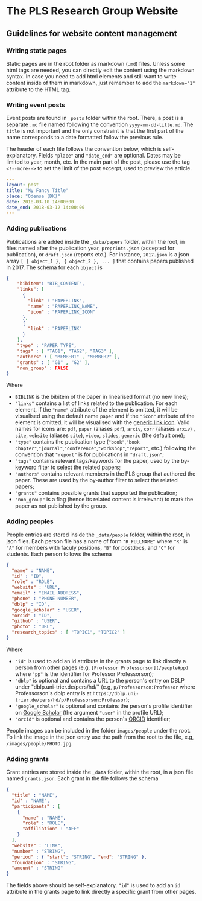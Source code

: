 # The PLS Research Group Website

## Guidelines for website content management

### Writing static pages

Static pages are in the root folder as markdown (`.md`) files. Unless some html
tags are needed, you can directly edit the content using the markdown syntax.
In case you need to add html elements and still want to write content inside of them in markdown, just remember to add the `markdown="1"` attribute to the 
HTML tag.

### Writing event posts

Event posts are found in `_posts` folder within the root. There, a post is a separate `.md` file named following the convention `yyyy-mm-dd-title.md`. The `title` is not important and the only constraint is that the first part of the name corresponds to a date formatted follow the previous rule.

The header of each file follows the convention below, which is self-explanatory. Fields `"place"` and `"date_end"` are optional. Dates may be limited to year, month, etc. In the main part of the post, please use the tag `<!--more-->` to set the limit of the post excerpt, used to preview the article.

```yaml
---
layout: post
title: "My Fancy Title"
place: "Odense (DK)"
date: 2018-03-10 14:00:00
date_end: 2018-03-12 14:00:00
---
```

### Adding publications

Publications are added inside the `_data/papers` folder, within the root, in files named after the publication year, `preprints.json` (accepted for publication), or `draft.json` (reports etc.). 
For instance, `2017.json` is a json array `[ { object_1 }, { object_2 }, ... ]` that contains papers published in 2017. The schema for each `object` is

```json
{
    "bibitem": "BIB_CONTENT",
    "links": [
      { 
        "link" : "PAPERLINK", 
        "name" : "PAPERLINK_NAME",
        "icon" : "PAPERLINK_ICON" 
      }, 
      {
        "link" : "PAPERLINK"
      }
    ],
    "type" : "PAPER_TYPE",
    "tags" : [ "TAG1", "TAG2", "TAG3" ],
    "authors" : [ "MEMBER1" , "MEMBER2" ],
    "grants" : [ "G1" , "G2" ],
    "non_group" : FALSE
}
```

Where 

- `BIBLINK` is the bibitem of the paper in linearised format (no new lines);
- `"links"` contains a list of links related to the publication. For each element, if the `"name"` attribute of the element is omitted, it will be visualised using the default name `paper` and if the `"icon"` attribute of the element is omitted, it will be visualised with the [generic link icon](https://fontawesome.com/icons/link?style=solid). Valid names for icons are: `pdf`, `paper` (aliases `pdf`), `arxiv`, `corr` (aliases `arxiv`) , `site`, `website` (aliases `site`), `video`, `slides`, `generic` (the default one);
- `"type"` contains the publication type (`"book"`,`"book chapter"`,`"journal"`,`"conference"`,`"workshop"`,`"report"`, etc.) following the convention that `"report"` is for publications in `"draft.json"`;
- `"tags"` contains relevant tags/keywords for the paper, used by the by-keyword filter to select the related papers;
- `"authors"` contains relevant members in the PLS group that authored the paper. These are used by the by-author filter to select the related papers;
- `"grants"` contains possible grants that supported the publication;
- `"non_group"` is a flag (hence its related content is irrelevant) to mark the paper as not published by the group.

### Adding peoples

People entries are stored inside the `_data/people` folder, within the root, in json files. Each person file has a name of form `"R_FULLNAME"` where `"R"` is `"A"` for members with faculy positions, `"B"` for postdocs, and `"C"` for students. Each person follows the schema

```json
{
  "name" : "NAME",
  "id" : "ID",
  "role" : "ROLE",
  "website" : "URL",
  "email" : "EMAIL ADDRESS",
  "phone" : "PHONE NUMBER",
  "dblp" : "ID",
  "google_scholar" : "USER",
  "orcid" : "ID",
  "github" : "USER",
  "photo" : "URL",
  "research_topics" : [ "TOPIC1", "TOPIC2" ]
}
```

Where
- `"id"` is used to add an id attribute in the grants page to link directly a person from other pages (e.g, `[Professor Professorson](/people#pp)` where `"pp"` is the identifier for Professor Professorson);
- `"dblp"` is optional and contains a URL to the person's entry on DBLP under "dblp.uni-trier.de/pers/hd/" (e.g, `p/Professorson:Professor` where Professorson's dblp entry is at
`https://dblp.uni-trier.de/pers/hd/p/Professorson:Professor`);
- `"google_scholar"` is optional and contains the person's profile identifier on [Google Scholar](https://scholar.google.com) (the argument `"user"` in the profile URL);
- `"orcid"` is optional and contains the person's [ORCID](https://orcid.org/) identifier;

People images can be included in the folder `images/people` under the root. To link the image in the json entry use the path from the root to the file, e.g, `/images/people/PHOTO.jpg`.


### Adding grants

Grant entries are stored inside the `_data` folder, within the root, in a json file named `grants.json`. Each grant in the file follows the schema

```json
{
  "title" : "NAME",
  "id" : "NAME",
  "participants" : [ 
    { 
      "name" : "NAME",
      "role" : "ROLE",
      "affiliation" : "AFF" 
    }
  ],
  "website" : "LINK",
  "number" : "STRING",
  "period" : { "start": "STRING", "end": "STRING" },
  "foundation" : "STRING",
  "amount" : "STRING"
}
```
The fields above should be self-explanatory. `"id"` is used to add an `id` attribute in the grants page to link directly a specific grant from other pages.